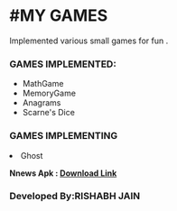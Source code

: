 
#MY GAMES
===================================================================================================

Implemented various small games for fun .

<h3>GAMES IMPLEMENTED:</h3>
<ul>
  <li> MathGame </li>
  <li> MemoryGame </li>
  <li> Anagrams </li>
  <li> Scarne's Dice </li>
</ul>


<h3>GAMES IMPLEMENTING </h3>
    <li> Ghost </li>

 <strong>  Nnews Apk : [Download Link](https://github.com/rishabh30/MyGames/raw/master/MyGames.apk ) </strong>
 
 <h3> Developed By:RISHABH JAIN </h3> 
